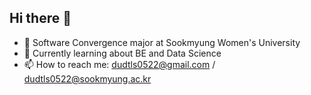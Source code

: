 ## Hi there 👋

<!--
**yeongsinkeem/yeongsinkeem** is a ✨ _special_ ✨ repository because its `README.md` (this file) appears on your GitHub profile.

Here are some ideas to get you started:
--> 

- 🔭 Software Convergence major at Sookmyung Women's University
- 🌱 Currently learning about BE and Data Science
- 📫 How to reach me: dudtls0522@gmail.com / dudtls0522@sookmyung.ac.kr

